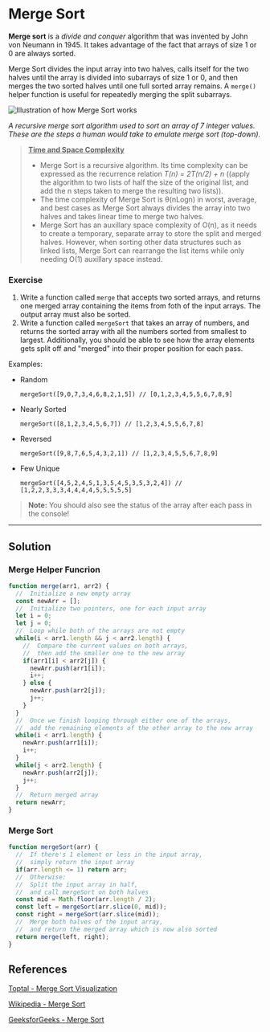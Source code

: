 # Merge Sort

**Merge sort** is a *divide and conquer* algorithm that was invented by John von Neumann in 1945. It takes advantage of the fact that arrays of size 1 or 0 are always sorted.

Merge Sort divides the input array into two halves, calls itself for the two halves until the array is divided into subarrays of size 1 or 0, and then merges the two sorted halves until one full sorted array remains. A `merge()` helper function is useful for repeatedly merging the split subarrays.

![Illustration of how Merge Sort works](https://upload.wikimedia.org/wikipedia/commons/e/e6/Merge_sort_algorithm_diagram.svg)

*A recursive merge sort algorithm used to sort an array of 7 integer values. These are the steps a human would take to emulate merge sort (top-down).*

> **<ins>Time and Space Complexity</ins>**
> * Merge Sort is a recursive algorithm. Its time complexity can be expressed as the recurrence relation *T(n) = 2T(n/2) + n* ((apply the algorithm to two lists of half the size of the original list, and add the n steps taken to merge the resulting two lists)).
> * The time complexity of Merge Sort is θ(nLogn) in worst, average, and best cases as Merge Sort always divides the array into two halves and takes linear time to merge two halves.
> * Merge Sort has an auxillary space complexity of O(n), as it needs to create a temporary, separate array to store the split and merged halves. However, when sorting other data structures such as linked lists, Merge Sort can rearrange the list items while only needing O(1) auxillary space instead.

### Exercise
1. Write a function called `merge` that accepts two sorted arrays, and returns one merged array containing the items from foth of the input arrays. The output array must also be sorted.
2. Write a function called `mergeSort` that takes an array of numbers, and returns the sorted array with all the numbers sorted from smallest to largest. Additionally, you should be able to see how the array elements gets split off and "merged" into their proper position for each pass.

Examples:
* Random

  `mergeSort([9,0,7,3,4,6,8,2,1,5]) // [0,1,2,3,4,5,5,6,7,8,9]`

* Nearly Sorted

  `mergeSort([8,1,2,3,4,5,6,7]) // [1,2,3,4,5,5,6,7,8]`

* Reversed

  `mergeSort([9,8,7,6,5,4,3,2,1]) // [1,2,3,4,5,5,6,7,8,9]`

* Few Unique

  `mergeSort([4,5,2,4,5,1,3,5,4,5,3,5,3,2,4]) // [1,2,2,3,3,3,4,4,4,4,5,5,5,5,5]`
> **Note:** You should also see the status of the array after each pass in the console!

---

## Solution

### Merge Helper Funcrion
```js
function merge(arr1, arr2) {
  //  Initialize a new empty array
  const newArr = [];
  //  Initialize two pointers, one for each input array
  let i = 0;
  let j = 0;
  //  Loop while both of the arrays are not empty
  while(i < arr1.length && j < arr2.length) {
    //  Compare the current values on both arrays,
    //  then add the smaller one to the new array
    if(arr1[i] < arr2[j]) {
      newArr.push(arr1[i]);
      i++;
    } else {
      newArr.push(arr2[j]);
      j++;
    }
  }
  //  Once we finish looping through either one of the arrays,
  //  add the remaining elements of the other array to the new array
  while(i < arr1.length) {
    newArr.push(arr1[i]);
    i++;
  }
  while(j < arr2.length) {
    newArr.push(arr2[j]);
    j++;
  }
  //  Return merged array
  return newArr;
}
```

### Merge Sort
```js
function mergeSort(arr) {
  //  If there's 1 element or less in the input array,
  //  simply return the input array
  if(arr.length <= 1) return arr;
  //  Otherwise:
  //  Split the input array in half,
  //  and call mergeSort on both halves
  const mid = Math.floor(arr.length / 2);
  const left = mergeSort(arr.slice(0, mid));
  const right = mergeSort(arr.slice(mid));
  //  Merge both halves of the input array,
  //  and return the merged array which is now also sorted
  return merge(left, right);
}
```

## References
[Toptal - Merge Sort Visualization](https://www.toptal.com/developers/sorting-algorithms/merge-sort)

[Wikipedia - Merge Sort](https://en.wikipedia.org/wiki/merge_sort)

[GeeksforGeeks - Merge Sort](https://www.geeksforgeeks.org/merge-sort/)